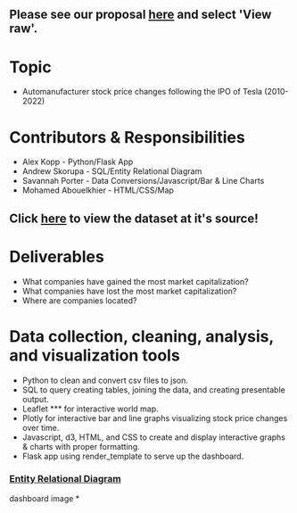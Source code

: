 ## Please see our proposal [here](https://github.com/SavannahWithAnH/TopAutomakersStock_Visualizations/blob/main/Group%204%20Proposal.docx) and select 'View raw'.

# Topic
- Automanufacturer stock price changes following the IPO of Tesla (2010-2022)

# Contributors & Responsibilities
- Alex Kopp - Python/Flask App
- Andrew Skorupa - SQL/Entity Relational Diagram
- Savannah Porter - Data Conversions/Javascript/Bar & Line Charts
- Mohamed Abouelkhier - HTML/CSS/Map
 
## Click [here](https://www.kaggle.com/datasets/prasertk/top-48-automakers-daily-stock-prices-20102022) to view the dataset at it's source!

# Deliverables
- What companies have gained the most market capitalization?
- What companies have lost the most market capitalization?
- Where are companies located? 

# Data collection, cleaning, analysis, and visualization tools
- Python to clean and convert csv files to json.
- SQL to query creating tables, joining the data, and creating presentable output.
- Leaflet *** for interactive world map.
- Plotly for interactive bar and line graphs visualizing stock price changes over time.  
- Javascript, d3, HTML, and CSS to create and display interactive graphs & charts with proper formatting. 
- Flask app using render_template to serve up the dashboard. 

### [Entity Relational Diagram](https://github.com/SavannahWithAnH/TopAutomakersStock_Visualizations/blob/main/ERD.png)

dashboard image *
 
